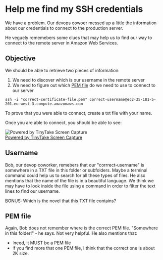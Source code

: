 # Help me find my SSH credentials

We have a problem. Our devops cowoer messed up a little the information about our credentials to connect to the production server.

He veguely rememebers some clues that may help us to find our way to connect to the remote server in Amazon Web Services.

## Objective

We should be able to retrieve two pieces of information

1. We need to discover which is our username in the remote server
2. We need to figure out which [PEM file](https://s3.amazonaws.com/smhelpcenter/smhelp941/classic/Content/security/concepts/what_are_pem_files.htm) do we need to use to connect to our server 

```
ssh -i "correct-certificate-file.pem" correct-username@ec2-35-181-5-201.eu-west-3.compute.amazonaws.com
```

To prove that you were able to connect, create a txt file with your name.

Once you are able to connect, you should be able to see:

<img src="https://oscarm.tinytake.com/media/fa5eb0?filename=1617172318207_TinyTake31-03-2021-08-31-00_637527691184865337.png&sub_type=thumbnail_preview&type=attachment&width=669&height=154" title="Powered by TinyTake Screen Capture"/><br><a href="https://www.tinytake.com">Powered by TinyTake Screen Capture</a>

## Username

Bob, our devop coworker, remebers that our "corrrect-username" is somewhere in a TXT file in this folder or subfolders. Maybe a terminal command could help us to search for all these types of files. He also mentions that the name of the file is in a beautiful language. We think we may have to look inside the file using a command in order to filter the text lines to find our username.

BONUS: Which is the novel that this TXT file contains?

## PEM file

Again, Bob does not remember where is the correct PEM file. "Somewhere in this folder!" - he says. Not very helpful. He also mentions that:

* Ineed, it MUST be a PEM file
* If you find more that one PEM file, I think that the correct one is about 2K size.


